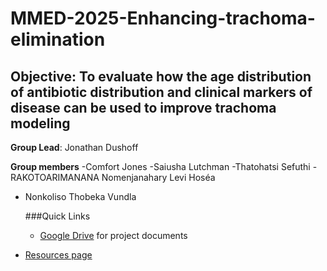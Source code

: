 # MMED-2025-Enhancing-trachoma-elimination

## Objective: To evaluate how  the age distribution of antibiotic distribution and clinical markers of disease can be used to improve trachoma modeling

**Group Lead**: Jonathan Dushoff

**Group members**
-Comfort Jones
-Saiusha Lutchman
-Thatohatsi Sefuthi
-RAKOTOARIMANANA Nomenjanahary Levi Hoséa
- Nonkoliso Thobeka Vundla

  ###Quick Links
  - [Google Drive](https://drive.google.com/drive/u/0/folders/1RP6rM1Pky1ktKS0UwlI6ghnJioD7OPKc) for project documents
    



* [Resources page](resources.md)
